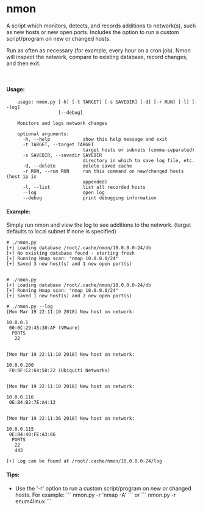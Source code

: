 # nmon

A script which monitors, detects, and records additions to network(s), such as new hosts or new open ports. Includes the option to run a custom script/program on new or changed hosts.

Run as often as necessary (for example, every hour on a cron job).  Nmon will inspect the network, compare to existing database, record changes, and then exit.

<br>

#### Usage:

~~~~
    usage: nmon.py [-h] [-t TARGET] [-s SAVEDIR] [-d] [-r RUN] [-l] [--log]
                   [--debug]

    Monitors and logs network changes                                                            
                                                                                                 
    optional arguments:                                                                          
      -h, --help            show this help message and exit                                      
      -t TARGET, --target TARGET                                                                 
                            target hosts or subnets (comma-separated)                            
      -s SAVEDIR, --savedir SAVEDIR                                                              
                            directory in which to save log file, etc.                            
      -d, --delete          delete saved cache
      -r RUN, --run RUN     run this command on new/changed hosts (host ip is
                            appended)
      -l, --list            list all recorded hosts
      --log                 open log
      --debug               print debugging information
~~~~


#### Example:
Simply run nmon and view the log to see additions to the network.  (target defaults to local subnet if none is specified)

~~~~
# ./nmon.py 
[+] Loading database /root/.cache/nmon/10.0.0.0-24/db
[+] No existing database found - starting fresh
[+] Running Nmap scan: "nmap 10.0.0.0/24"
[+] Saved 3 new host(s) and 1 new open port(s)


# ./nmon.py 
[+] Loading database /root/.cache/nmon/10.0.0.0-24/db
[+] Running Nmap scan: "nmap 10.0.0.0/24"
[+] Saved 1 new host(s) and 2 new open port(s)

# ./nmon.py --log
[Mon Mar 19 22:11:10 2018] New host on network:

10.0.0.1
 00:0C:29:45:30:AF (VMware)
  PORTS
   22


[Mon Mar 19 22:11:10 2018] New host on network:

10.0.0.200
 F0:9F:C2:64:50:22 (Ubiquiti Networks)


[Mon Mar 19 22:11:10 2018] New host on network:

10.0.0.116
 0E:B4:B2:7E:A4:12


[Mon Mar 19 22:11:36 2018] New host on network:

10.0.0.115
 0E:B4:40:FE:A3:86
  PORTS
   22
   443

[+] Log can be found at /root/.cache/nmon/10.0.0.0-24/log
~~~~

#### Tips:

<ul>
    <li>Use the '-r' option to run a custom script/program on new or changed hosts.  For example:
```
nmon.py -r 'nmap -A'
``` or 
```
nmon.py -r enum4linux
```
</li>
</ul>

